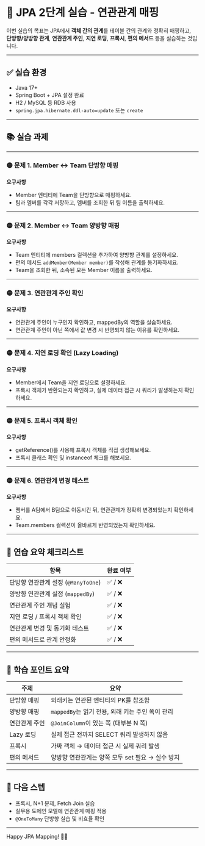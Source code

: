 # 🔗 JPA 2단계 실습 - 연관관계 매핑

이번 실습의 목표는 JPA에서 **객체 간의 관계**를 테이블 간의 관계와 정확히 매핑하고,  
**단방향/양방향 관계**, **연관관계 주인**, **지연 로딩**, **프록시**, **편의 메서드** 등을 실습하는 것입니다.

---

## ✅ 실습 환경

- Java 17+
- Spring Boot + JPA 설정 완료
- H2 / MySQL 등 RDB 사용
- `spring.jpa.hibernate.ddl-auto=update` 또는 `create`

---

## 📚 실습 과제

---

### 🟡 문제 1. Member ↔ Team 단방향 매핑

**요구사항**

- Member 엔티티에 Team을 단방향으로 매핑하세요.
- 팀과 멤버를 각각 저장하고, 멤버를 조회한 뒤 팀 이름을 출력하세요.

---

### 🟡 문제 2. Member ↔ Team 양방향 매핑

**요구사항**

- Team 엔티티에 members 컬렉션을 추가하여 양방향 관계를 설정하세요.
- 편의 메서드 `addMember(Member member)`를 작성해 관계를 동기화하세요.
- Team을 조회한 뒤, 소속된 모든 Member 이름을 출력하세요.

---

### 🟡 문제 3. 연관관계 주인 확인

**요구사항**

- 연관관계 주인이 누구인지 확인하고, mappedBy의 역할을 실습하세요.
- 연관관계 주인이 아닌 쪽에서 값 변경 시 반영되지 않는 이유를 확인하세요.

---

### 🟡 문제 4. 지연 로딩 확인 (Lazy Loading)

**요구사항**

- Member에서 Team을 지연 로딩으로 설정하세요.
- 프록시 객체가 반환되는지 확인하고, 실제 데이터 접근 시 쿼리가 발생하는지 확인하세요.

---

### 🟡 문제 5. 프록시 객체 확인

**요구사항**

- getReference()를 사용해 프록시 객체를 직접 생성해보세요.
- 프록시 클래스 확인 및 instanceof 체크를 해보세요.

---

### 🟡 문제 6. 연관관계 변경 테스트

**요구사항**

- 멤버를 A팀에서 B팀으로 이동시킨 뒤, 연관관계가 정확히 변경되었는지 확인하세요.
- Team.members 컬렉션이 올바르게 반영되었는지 확인하세요.

---

## 🎯 연습 요약 체크리스트

| 항목                         | 완료 여부 |
|------------------------------|-----------|
| 단방향 연관관계 설정 (`@ManyToOne`) | ✅ / ❌ |
| 양방향 연관관계 설정 (`mappedBy`)    | ✅ / ❌ |
| 연관관계 주인 개념 실험            | ✅ / ❌ |
| 지연 로딩 / 프록시 객체 확인       | ✅ / ❌ |
| 연관관계 변경 및 동기화 테스트     | ✅ / ❌ |
| 편의 메서드로 관계 안정화         | ✅ / ❌ |

---

## 🧠 학습 포인트 요약

| 주제 | 요약 |
|------|------|
| 단방향 매핑 | 외래키는 연관된 엔티티의 PK를 참조함 |
| 양방향 매핑 | `mappedBy`는 읽기 전용, 외래 키는 주인 쪽이 관리 |
| 연관관계 주인 | `@JoinColumn`이 있는 쪽 (대부분 N 쪽) |
| Lazy 로딩 | 실제 접근 전까지 SELECT 쿼리 발생하지 않음 |
| 프록시 | 가짜 객체 → 데이터 접근 시 실제 쿼리 발생 |
| 편의 메서드 | 양방향 연관관계는 양쪽 모두 set 필요 → 실수 방지 |

---

## 🚀 다음 스텝

- 프록시, N+1 문제, Fetch Join 실습
- 실무용 도메인 모델에 연관관계 매핑 적용
- `@OneToMany` 단방향 실습 및 비효율 확인

---

Happy JPA Mapping! 🔗🔥

